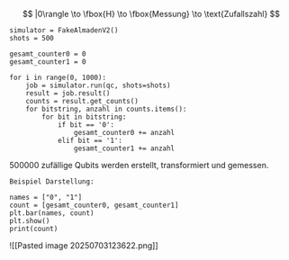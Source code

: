 $$
|0\rangle \to \fbox{H} \to \fbox{Messung} \to \text{Zufallszahl}
$$
```
simulator = FakeAlmadenV2()
shots = 500

gesamt_counter0 = 0
gesamt_counter1 = 0

for i in range(0, 1000):
    job = simulator.run(qc, shots=shots)  
    result = job.result()
    counts = result.get_counts()
    for bitstring, anzahl in counts.items():
        for bit in bitstring:
            if bit == '0':
                gesamt_counter0 += anzahl
            elif bit == '1':
                gesamt_counter1 += anzahl
```
500000 zufällige Qubits werden erstellt, transformiert und gemessen.
```
Beispiel Darstellung:

names = ["0", "1"]
count = [gesamt_counter0, gesamt_counter1]
plt.bar(names, count)
plt.show()
print(count)
```
![[Pasted image 20250703123622.png]]
